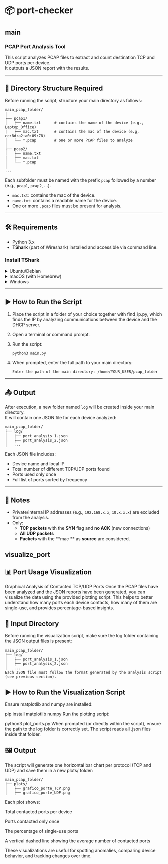 # 📦 port-checker
## main

### PCAP Port Analysis Tool

This script analyzes PCAP files to extract and count destination TCP and UDP ports per device.  
It outputs a JSON report with the results.

---

## 📁 Directory Structure Required

Before running the script, structure your main directory as follows:

```
main_pcap_folder/
│
├── pcap1/
│   ├── name.txt      # contains the name of the device (e.g., Laptop_Office)
|   ├── mac.txt       # contains the mac of the device (e.g, cc:8d:a2:a0:09:78)
│   └── *.pcap        # one or more PCAP files to analyze
│
├── pcap2/
│   ├── name.txt
|   ├── mac.txt       
│   └── *.pcap
│
...
```

Each subfolder must be named with the prefix `pcap` followed by a number (e.g., `pcap1`, `pcap2`, ...).

- `mac.txt`: contains the mac of the device.
- `name.txt`: contains a readable name for the device.
- One or more `.pcap` files must be present for analysis.

---

## 🛠️ Requirements

- Python 3.x
- **TShark** (part of Wireshark) installed and accessible via command line.

### Install TShark

<details>
<summary>Ubuntu/Debian</summary>

```bash
sudo apt install tshark
```
</details>

<details>
<summary>macOS (with Homebrew)</summary>

```bash
brew install wireshark
```
</details>

<details>
<summary>Windows</summary>

Download and install Wireshark from [https://www.wireshark.org/](https://www.wireshark.org/)  
Make sure **TShark** is added to your system's PATH.
</details>

---

## ▶️ How to Run the Script

1. Place the script in a folder of your choice together with find_ip.py, which finds the IP by analyzing communications between the device and the DHCP server.
2. Open a terminal or command prompt.
3. Run the script:

   ```bash
   python3 main.py
   ```

4. When prompted, enter the full path to your main directory:

   ```
   Enter the path of the main directory: /home/YOUR_USER/pcap_folder
   ```

---

## 📤 Output

After execution, a new folder named `log` will be created inside your main directory.  
It will contain one JSON file for each device analyzed:

```
main_pcap_folder/
├── log/
│   ├── port_analysis_1.json
│   ├── port_analysis_2.json
│   ...
```

Each JSON file includes:

- Device name and local IP
- Total number of different TCP/UDP ports found
- Ports used only once
- Full list of ports sorted by frequency

---

## 📝 Notes

- Private/internal IP addresses (e.g., `192.168.x.x`, `10.x.x.x`) are excluded from the analysis.
- Only:
  - **TCP packets** with the **SYN** flag and **no ACK** (new connections)
  - **All UDP packets**
  - **Packets** with the **mac ** as **source**
  are considered.
## visualize_port

## 📊 Port Usage Visualization
Graphical Analysis of Contacted TCP/UDP Ports
Once the PCAP files have been analyzed and the JSON reports have been generated, you can visualize the data using the provided plotting script.
This helps to better understand how many ports each device contacts, how many of them are single-use, and provides percentage-based insights.

## 📁 Input Directory
Before running the visualization script, make sure the log folder containing the JSON output files is present:

```
main_pcap_folder/
├── log/
│   ├── port_analysis_1.json
│   ├── port_analysis_2.json
│   ...
Each JSON file must follow the format generated by the analysis script (see previous section).
```

## ▶️ How to Run the Visualization Script
Ensure matplotlib and numpy are installed:

pip install matplotlib numpy
Run the plotting script:

python3 plot_ports.py
When prompted (or directly within the script), ensure the path to the log folder is correctly set.
The script reads all .json files inside that folder.

## 🖼️ Output
The script will generate one horizontal bar chart per protocol (TCP and UDP) and save them in a new plots/ folder:

```
main_pcap_folder/
├── plots/
│   ├── grafico_porte_TCP.png
│   ├── grafico_porte_UDP.png
```

Each plot shows:

Total contacted ports per device

Ports contacted only once

The percentage of single-use ports

A vertical dashed line showing the average number of contacted ports

These visualizations are useful for spotting anomalies, comparing device behavior, and tracking changes over time.
